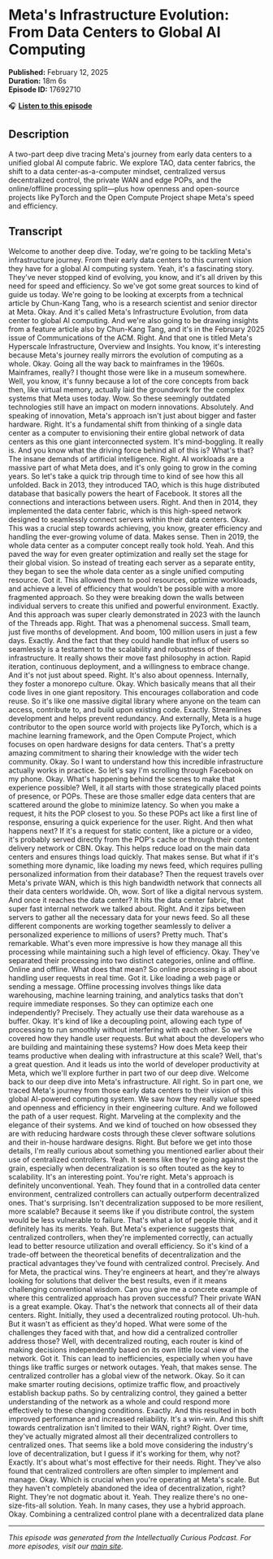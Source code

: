 # Meta's Infrastructure Evolution: From Data Centers to Global AI Computing

**Published:** February 12, 2025  
**Duration:** 18m 6s  
**Episode ID:** 17692710

🎧 **[Listen to this episode](https://intellectuallycurious.buzzsprout.com/2529712/episodes/17692710-meta's-infrastructure-evolution-from-data-centers-to-global-ai-computing)**

## Description

A two-part deep dive tracing Meta's journey from early data centers to a unified global AI compute fabric. We explore TAO, data center fabrics, the shift to a data center-as-a-computer mindset, centralized versus decentralized control, the private WAN and edge POPs, and the online/offline processing split—plus how openness and open-source projects like PyTorch and the Open Compute Project shape Meta's speed and efficiency.

## Transcript

Welcome to another deep dive. Today, we're going to be tackling Meta's infrastructure journey. From their early data centers to this current vision they have for a global AI computing system. Yeah, it's a fascinating story. They've never stopped kind of evolving, you know, and it's all driven by this need for speed and efficiency. So we've got some great sources to kind of guide us today. We're going to be looking at excerpts from a technical article by Chun-Kang Tang, who is a research scientist and senior director at Meta. Okay. And it's called Meta's Infrastructure Evolution, from data center to global AI computing. And we're also going to be drawing insights from a feature article also by Chun-Kang Tang, and it's in the February 2025 issue of Communications of the ACM. Right. And that one is titled Meta's Hyperscale Infrastructure, Overview and Insights. You know, it's interesting because Meta's journey really mirrors the evolution of computing as a whole. Okay. Going all the way back to mainframes in the 1960s. Mainframes, really? I thought those were like in a museum somewhere. Well, you know, it's funny because a lot of the core concepts from back then, like virtual memory, actually laid the groundwork for the complex systems that Meta uses today. Wow. So these seemingly outdated technologies still have an impact on modern innovations. Absolutely. And speaking of innovation, Meta's approach isn't just about bigger and faster hardware. Right. It's a fundamental shift from thinking of a single data center as a computer to envisioning their entire global network of data centers as this one giant interconnected system. It's mind-boggling. It really is. And you know what the driving force behind all of this is? What's that? The insane demands of artificial intelligence. Right. AI workloads are a massive part of what Meta does, and it's only going to grow in the coming years. So let's take a quick trip through time to kind of see how this all unfolded. Back in 2013, they introduced TAO, which is this huge distributed database that basically powers the heart of Facebook. It stores all the connections and interactions between users. Right. And then in 2014, they implemented the data center fabric, which is this high-speed network designed to seamlessly connect servers within their data centers. Okay. This was a crucial step towards achieving, you know, greater efficiency and handling the ever-growing volume of data. Makes sense. Then in 2019, the whole data center as a computer concept really took hold. Yeah. And this paved the way for even greater optimization and really set the stage for their global vision. So instead of treating each server as a separate entity, they began to see the whole data center as a single unified computing resource. Got it. This allowed them to pool resources, optimize workloads, and achieve a level of efficiency that wouldn't be possible with a more fragmented approach. So they were breaking down the walls between individual servers to create this unified and powerful environment. Exactly. And this approach was super clearly demonstrated in 2023 with the launch of the Threads app. Right. That was a phenomenal success. Small team, just five months of development. And boom, 100 million users in just a few days. Exactly. And the fact that they could handle that influx of users so seamlessly is a testament to the scalability and robustness of their infrastructure. It really shows their move fast philosophy in action. Rapid iteration, continuous deployment, and a willingness to embrace change. And it's not just about speed. Right. It's also about openness. Internally, they foster a monorepo culture. Okay. Which basically means that all their code lives in one giant repository. This encourages collaboration and code reuse. So it's like one massive digital library where anyone on the team can access, contribute to, and build upon existing code. Exactly. Streamlines development and helps prevent redundancy. And externally, Meta is a huge contributor to the open source world with projects like PyTorch, which is a machine learning framework, and the Open Compute Project, which focuses on open hardware designs for data centers. That's a pretty amazing commitment to sharing their knowledge with the wider tech community. Okay. So I want to understand how this incredible infrastructure actually works in practice. So let's say I'm scrolling through Facebook on my phone. Okay. What's happening behind the scenes to make that experience possible? Well, it all starts with those strategically placed points of presence, or POPs. These are those smaller edge data centers that are scattered around the globe to minimize latency. So when you make a request, it hits the POP closest to you. So these POPs act like a first line of response, ensuring a quick experience for the user. Right. And then what happens next? If it's a request for static content, like a picture or a video, it's probably served directly from the POP's cache or through their content delivery network or CBN. Okay. This helps reduce load on the main data centers and ensures things load quickly. That makes sense. But what if it's something more dynamic, like loading my news feed, which requires pulling personalized information from their database? Then the request travels over Meta's private WAN, which is this high bandwidth network that connects all their data centers worldwide. Oh, wow. Sort of like a digital nervous system. And once it reaches the data center? It hits the data center fabric, that super fast internal network we talked about. Right. And it zips between servers to gather all the necessary data for your news feed. So all these different components are working together seamlessly to deliver a personalized experience to millions of users? Pretty much. That's remarkable. What's even more impressive is how they manage all this processing while maintaining such a high level of efficiency. Okay. They've separated their processing into two distinct categories, online and offline. Online and offline. What does that mean? So online processing is all about handling user requests in real time. Got it. Like loading a web page or sending a message. Offline processing involves things like data warehousing, machine learning training, and analytics tasks that don't require immediate responses. So they can optimize each one independently? Precisely. They actually use their data warehouse as a buffer. Okay. It's kind of like a decoupling point, allowing each type of processing to run smoothly without interfering with each other. So we've covered how they handle user requests. But what about the developers who are building and maintaining these systems? How does Meta keep their teams productive when dealing with infrastructure at this scale? Well, that's a great question. And it leads us into the world of developer productivity at Meta, which we'll explore further in part two of our deep dive. Welcome back to our deep dive into Meta's infrastructure. All right. So in part one, we traced Meta's journey from those early data centers to their vision of this global AI-powered computing system. We saw how they really value speed and openness and efficiency in their engineering culture. And we followed the path of a user request. Right. Marveling at the complexity and the elegance of their systems. And we kind of touched on how obsessed they are with reducing hardware costs through these clever software solutions and their in-house hardware designs. Right. But before we get into those details, I'm really curious about something you mentioned earlier about their use of centralized controllers. Yeah. It seems like they're going against the grain, especially when decentralization is so often touted as the key to scalability. It's an interesting point. You're right. Meta's approach is definitely unconventional. Yeah. They found that in a controlled data center environment, centralized controllers can actually outperform decentralized ones. That's surprising. Isn't decentralization supposed to be more resilient, more scalable? Because it seems like if you distribute control, the system would be less vulnerable to failure. That's what a lot of people think, and it definitely has its merits. Yeah. But Meta's experience suggests that centralized controllers, when they're implemented correctly, can actually lead to better resource utilization and overall efficiency. So it's kind of a trade-off between the theoretical benefits of decentralization and the practical advantages they've found with centralized control. Precisely. And for Meta, the practical wins. They're engineers at heart, and they're always looking for solutions that deliver the best results, even if it means challenging conventional wisdom. Can you give me a concrete example of where this centralized approach has proven successful? Their private WAN is a great example. Okay. That's the network that connects all of their data centers. Right. Initially, they used a decentralized routing protocol. Uh-huh. But it wasn't as efficient as they'd hoped. What were some of the challenges they faced with that, and how did a centralized controller address those? Well, with decentralized routing, each router is kind of making decisions independently based on its own little local view of the network. Got it. This can lead to inefficiencies, especially when you have things like traffic surges or network outages. Yeah, that makes sense. The centralized controller has a global view of the network. Okay. So it can make smarter routing decisions, optimize traffic flow, and proactively establish backup paths. So by centralizing control, they gained a better understanding of the network as a whole and could respond more effectively to these changing conditions. Exactly. And this resulted in both improved performance and increased reliability. It's a win-win. And this shift towards centralization isn't limited to their WAN, right? Right. Over time, they've actually migrated almost all their decentralized controllers to centralized ones. That seems like a bold move considering the industry's love of decentralization, but I guess if it's working for them, why not? Exactly. It's about what's most effective for their needs. Right. They've also found that centralized controllers are often simpler to implement and manage. Okay. Which is crucial when you're operating at Meta's scale. But they haven't completely abandoned the idea of decentralization, right? Right. They're not dogmatic about it. Yeah. They realize there's no one-size-fits-all solution. Yeah. In many cases, they use a hybrid approach. Okay. Combining a centralized control plane with a decentralized data plane

---
*This episode was generated from the Intellectually Curious Podcast. For more episodes, visit our [main site](https://intellectuallycurious.buzzsprout.com).*
